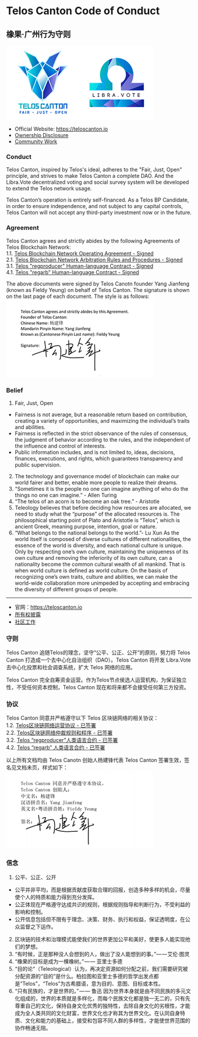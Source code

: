 # Telos Canton Code of Conduct
## 橡果·广州行为守则
![](https://raw.githubusercontent.com/Telos-Canton/TelosCanton-Docs/master/images/telos-canton-logo-slogan-200X200.png)![](https://raw.githubusercontent.com/Telos-Canton/TelosCanton-Docs/master/images/Libra.Vote-Logo-200X200.png)

- Official Website: https://teloscanton.io
- [Ownership Disclosure](./OwnershipDisclosure.md)
- [Community Work](./TelosCantonCommunityWork.md)

### Conduct
Telos Canton, inspired by Telos's ideal, adheres to the "Fair, Just, Open" principle,  and strives to make Telos Canton a complete DAO. And the Libra.Vote decentralized voting and social survey system will be developed to extend the Telos network usage.

Telos Canton’s operation is entirely self-financed. As a Telos BP Candidate, in order to ensure independence, and not subject to any capital controls, Telos Canton will not accept any third-party investment now or in the future.

### Agreement
Telos Canton agrees and strictly abides by the following Agreements of Telos Blockchain Network:  
1.1. [Telos Blockchain Network Operating Agreement - Signed](https://github.com/Telos-Canton/TelosCanton-Docs/blob/master/agreement/Telos_Blockchain_Network_Operating_Agreement_English.pdf)  
2.1. [Telos Blockchain Network Arbitration Rules and Procedures - Signed](https://github.com/Telos-Canton/TelosCanton-Docs/blob/master/agreement/Telos_Blockchain_Network_Arbitration_Rules_and_Procedures_English.pdf)  
3.1. [Telos "regproducer" Human-language Contract - Signed](https://github.com/Telos-Canton/TelosCanton-Docs/blob/master/agreement/Telos_regproducer_Human_language_Contract_English.pdf)  
4.1. [Telos "regarb" Human-language Contract - Signed](https://github.com/Telos-Canton/TelosCanton-Docs/blob/master/agreement/Telos_regarb_Human-language_Contract_English.pdf) 

The above documents were signed by Telos Canotn founder Yang Jianfeng (known as Fieldy Yeung) on behalf of Telos Canton. The signature is shown on the last page of each document. The style is as follows:   
![](https://raw.githubusercontent.com/Telos-Canton/TelosCanton-Docs/master/agreement/Telos_Canton_Founder_Signature_English.jpg)

### Belief
1. Fair, Just, Open
- Fairness is not average, but a reasonable return based on contribution, 
creating a variety of opportunities, and maximizing the individual’s traits and abilities.
- Fairness is reflected in the strict observance of the rules of consensus, the judgment of behavior according to the rules, and the independent of the influence and control of interests.
- Public information includes, and is not limited to, ideas, decisions, finances, executions, and rights, which guarantees transparency and public supervision.
2. The technology and governance model of blockchain can make our world fairer and better, enable more people to realize their dreams.
3. “Sometimes it is the people no one can imagine anything of who do the things no one can imagine.” - Allen Turing
4. “The telos of an acorn is to become an oak tree.” - Aristotle
5. Teleology believes that before deciding how resources are allocated, we need to study what the “purpose” of the allocated resources is. The philosophical starting point of Plato and Aristotle is “Telos”, which is ancient Greek, meaning purpose, intention, goal or nature.
6. “What belongs to the national belongs to the world.”- Lu Xun
As the world itself is composed of diverse cultures of different nationalities, the essence of the world is diversity, and each national culture is unique. Only by respecting one’s own culture, maintaining the uniqueness of its own culture and removing the inferiority of its own culture, can a nationality become the common cultural wealth of all mankind. That is when world culture is defined as world culture. On the basis of recognizing one’s own traits, culture and abilities, we can make the world-wide collaboration more unimpeded by accepting and embracing the diversity of different groups of people.

---

- 官网：https://teloscanton.io
- [所有权披露](./OwnershipDisclosure.md)
- [社区工作](./TelosCantonCommunityWork.md)

### 守则
Telos Canton 追随Telos的理念，坚守“公平、公正、公开”的原则，努力将 Telos Canton 打造成一个去中心化自治组织（DAO）。Telos Canton 将开发 Libra.Vote 去中心化投票和社会调查系统，扩大 Telos 网络的应用。

Telos Canton 完全自筹资金运营。作为Telos节点侯选人运营机构，为保证独立性，不受任何资本控制，Telos Canton 现在和将来都不会接受任何第三方投资。

### 协议
Telos Canton 同意并严格遵守以下 Telos 区块链网络的相关协议：  
1.2. [Telos区块链网络运营协议 - 已签署](https://github.com/Telos-Canton/TelosCanton-Docs/blob/master/agreement/Telos_Blockchain_Network_Operating_Agreement_Chinese.pdf)  
2.2. [Telos区块链网络仲裁规则和程序 - 已签署](https://github.com/Telos-Canton/TelosCanton-Docs/blob/master/agreement/Telos_Blockchain_Network_Arbitration_Rules_and_Procedures_Chinese.pdf)  
3.2. [Telos “regproducer”人类语言合约 - 已签署](https://github.com/Telos-Canton/TelosCanton-Docs/blob/master/agreement/Telos_regproducer_Human-language_Contract_Chinese.pdf)  
4.2. [Telos “regarb” 人类语言合约 - 已签署](https://github.com/Telos-Canton/TelosCanton-Docs/blob/master/agreement/Telos_regarb_Human-language_Contract_Chinese.pdf)

以上所有文档均由 Telos Canotn 创始人杨建锋代表 Telos Canton 签署生效，签名见文档未页，样式如下：  
![](https://raw.githubusercontent.com/Telos-Canton/TelosCanton-Docs/master/agreement/Telos_Canton_Founder_Signature_Chinese.jpg)

### 信念
1. 公平、公正、公开
- 公平并非平均，而是根据贡献度获取合理的回报，创造多种多样的机会，尽量使个人的特质和能力得到充分发挥。
- 公正体现在严格遵守达成共识的规则，根据规则指导和判断行为，不受利益的影响和控制。
- 公开信息包括但不限有于理念、决策、财务、执行和权益，保证透明度，在公众监督之下运作。
2. 区块链的技术和治理模式能使我们的世界更加公平和美好，使更多人能实现他们的梦想。
3. “有时候，正是那种没人会想到的人，做出了没人能想到的事。”— — 艾伦·图灵
4. “橡果的目标是成为一棵橡树。” — — 亚里士多德
5. “目的论”（Teleological）认为，再决定资源如何分配之前，我们需要研究被分配资源的“目的”是什么。柏拉图和亚里士多德的哲学出发点都是“Telos”，“Telos”为古希腊语，意为目的、意图、目标或本性。
6. “只有民族的，才是世界的。” — — 鲁迅
因为世界本身就是由不同民族的多元文化组成的，世界的本质就是多样化，而每个民族文化都是独一无二的，只有先尊重自己的文化，保持自身文化优秀的独特性，去除自身文化的劣根性，才能成为全人类共同的文化财富，世界文化也才称其为世界文化。在认同自身特质、文化和能力的基础上，接受和包容不同人群的多样性，才能使世界范围的协作畅通无阻。